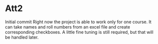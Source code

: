 # Att2
Initial commit
Right now the project is able to work only for one course. It can take names and roll numbers from an excel file and create corresponding checkboxes.
A little fine tuning is still required, but that will be handled later. 
